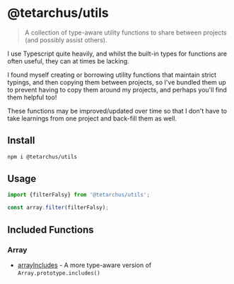 # @tetarchus/utils

> A collection of type-aware utility functions to share between projects (and possibly assist others).

I use Typescript quite heavily, and whilst the built-in types for functions are often useful, they can at times be lacking.

I found myself creating or borrowing utility functions that maintain strict typings, and then copying them between projects, so I've bundled them up to prevent having to copy them around my projects, and perhaps you'll find them helpful too!

These functions may be improved/updated over time so that I don't have to take learnings from one project and back-fill them as well.

## Install

```sh
npm i @tetarchus/utils
```

## Usage

```ts
import {filterFalsy} from '@tetarchus/utils';

const array.filter(filterFalsy);
```

## Included Functions

### Array

- [arrayIncludes](./docs/array/arrayIncludes.md) - A more type-aware version of `Array.prototype.includes()`